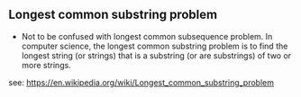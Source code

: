 Longest common substring problem
----------------------------------
* Not to be confused with longest common subsequence problem.
In computer science, the longest common substring problem is to find the longest string (or strings) that is a substring (or are substrings) of two or more strings.

see: https://en.wikipedia.org/wiki/Longest_common_substring_problem